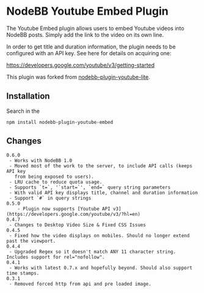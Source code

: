 # NodeBB Youtube Embed Plugin

The Youtube Embed plugin allows users to embed Youtube videos into NodeBB posts. Simply add the
link to the video on its own line.

In order to get title and duration information, the plugin needs to be configured with an API
key. See here for details on acquiring one:

https://developers.google.com/youtube/v3/getting-started

This plugin was forked from [nodebb-plugin-youtube-lite](https://github.com/a5mith/nodebb-plugin-youtube-lite).

## Installation

Search in the 

    npm install nodebb-plugin-youtube-embed

## Changes

    0.6.0
     - Works with NodeBB 1.0
     - Moved most of the work to the server, to include API calls (keeps API key
       from being exposed to users).
     - LRU cache to reduce quota usage.
     - Supports `t=`, '`start=`', `end=` query string parameters
     - With valid API key displays title, channel and duration information
     - Support `#` in query strings
    0.5.0
        - Plugin now supports [Youtube API v3](https://developers.google.com/youtube/v3/?hl=en)
    0.4.7
     - Changes to Desktop Video Size & Fixed CSS Issues
    0.4.5
     - Fixed how the video displays on mobiles. Should no longer extend past the viewport.
    0.4.4
     - Upgraded Regex so it doesn't match ANY 11 character string. Includes support for rel="nofollow". 
    0.4.1
     - Works with latest 0.7.x and hopefully beyond. Should also support time stamps. 
    0.3.1
     - Removed forced http from api and pre loaded image. 

